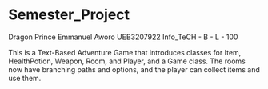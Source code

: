 # Semester_Project
Dragon Prince
Emmanuel Aworo
UEB3207922
Info_TeCH - B - L - 100

This is a Text-Based Adventure Game that introduces classes for Item, HealthPotion, Weapon, Room, and Player, and a Game class. The rooms now have branching paths and options, and the player can collect items and use them.
